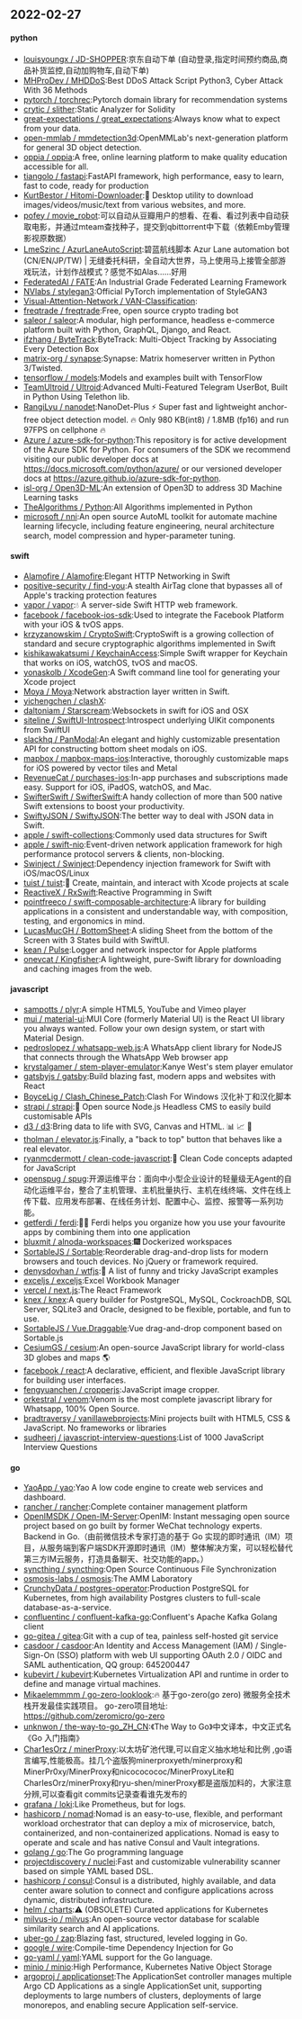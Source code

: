 ## 2022-02-27

#### python
* [louisyoungx / JD-SHOPPER](https://github.com/louisyoungx/JD-SHOPPER):京东自动下单 (自动登录,指定时间预约商品,商品补货监控,自动加购物车,自动下单)
* [MHProDev / MHDDoS](https://github.com/MHProDev/MHDDoS):Best DDoS Attack Script Python3, Cyber Attack With 36 Methods
* [pytorch / torchrec](https://github.com/pytorch/torchrec):Pytorch domain library for recommendation systems
* [crytic / slither](https://github.com/crytic/slither):Static Analyzer for Solidity
* [great-expectations / great_expectations](https://github.com/great-expectations/great_expectations):Always know what to expect from your data.
* [open-mmlab / mmdetection3d](https://github.com/open-mmlab/mmdetection3d):OpenMMLab's next-generation platform for general 3D object detection.
* [oppia / oppia](https://github.com/oppia/oppia):A free, online learning platform to make quality education accessible for all.
* [tiangolo / fastapi](https://github.com/tiangolo/fastapi):FastAPI framework, high performance, easy to learn, fast to code, ready for production
* [KurtBestor / Hitomi-Downloader](https://github.com/KurtBestor/Hitomi-Downloader):🍰
Desktop utility to download images/videos/music/text from various websites, and more.
* [pofey / movie_robot](https://github.com/pofey/movie_robot):可以自动从豆瓣用户的想看、在看、看过列表中自动获取电影，并通过mteam查找种子，提交到qbittorrent中下载（依赖Emby管理影视原数据）
* [LmeSzinc / AzurLaneAutoScript](https://github.com/LmeSzinc/AzurLaneAutoScript):碧蓝航线脚本 Azur Lane automation bot (CN/EN/JP/TW) | 无缝委托科研，全自动大世界，马上使用马上接管全部游戏玩法，计划作战模式？感觉不如Alas......好用
* [FederatedAI / FATE](https://github.com/FederatedAI/FATE):An Industrial Grade Federated Learning Framework
* [NVlabs / stylegan3](https://github.com/NVlabs/stylegan3):Official PyTorch implementation of StyleGAN3
* [Visual-Attention-Network / VAN-Classification](https://github.com/Visual-Attention-Network/VAN-Classification):
* [freqtrade / freqtrade](https://github.com/freqtrade/freqtrade):Free, open source crypto trading bot
* [saleor / saleor](https://github.com/saleor/saleor):A modular, high performance, headless e-commerce platform built with Python, GraphQL, Django, and React.
* [ifzhang / ByteTrack](https://github.com/ifzhang/ByteTrack):ByteTrack: Multi-Object Tracking by Associating Every Detection Box
* [matrix-org / synapse](https://github.com/matrix-org/synapse):Synapse: Matrix homeserver written in Python 3/Twisted.
* [tensorflow / models](https://github.com/tensorflow/models):Models and examples built with TensorFlow
* [TeamUltroid / Ultroid](https://github.com/TeamUltroid/Ultroid):Advanced Multi-Featured Telegram UserBot, Built in Python Using Telethon lib.
* [RangiLyu / nanodet](https://github.com/RangiLyu/nanodet):NanoDet-Plus
⚡
Super fast and lightweight anchor-free object detection model.
🔥
Only 980 KB(int8) / 1.8MB (fp16) and run 97FPS on cellphone
🔥
* [Azure / azure-sdk-for-python](https://github.com/Azure/azure-sdk-for-python):This repository is for active development of the Azure SDK for Python. For consumers of the SDK we recommend visiting our public developer docs at https://docs.microsoft.com/python/azure/ or our versioned developer docs at https://azure.github.io/azure-sdk-for-python.
* [isl-org / Open3D-ML](https://github.com/isl-org/Open3D-ML):An extension of Open3D to address 3D Machine Learning tasks
* [TheAlgorithms / Python](https://github.com/TheAlgorithms/Python):All Algorithms implemented in Python
* [microsoft / nni](https://github.com/microsoft/nni):An open source AutoML toolkit for automate machine learning lifecycle, including feature engineering, neural architecture search, model compression and hyper-parameter tuning.

#### swift
* [Alamofire / Alamofire](https://github.com/Alamofire/Alamofire):Elegant HTTP Networking in Swift
* [positive-security / find-you](https://github.com/positive-security/find-you):A stealth AirTag clone that bypasses all of Apple's tracking protection features
* [vapor / vapor](https://github.com/vapor/vapor):💧
A server-side Swift HTTP web framework.
* [facebook / facebook-ios-sdk](https://github.com/facebook/facebook-ios-sdk):Used to integrate the Facebook Platform with your iOS & tvOS apps.
* [krzyzanowskim / CryptoSwift](https://github.com/krzyzanowskim/CryptoSwift):CryptoSwift is a growing collection of standard and secure cryptographic algorithms implemented in Swift
* [kishikawakatsumi / KeychainAccess](https://github.com/kishikawakatsumi/KeychainAccess):Simple Swift wrapper for Keychain that works on iOS, watchOS, tvOS and macOS.
* [yonaskolb / XcodeGen](https://github.com/yonaskolb/XcodeGen):A Swift command line tool for generating your Xcode project
* [Moya / Moya](https://github.com/Moya/Moya):Network abstraction layer written in Swift.
* [yichengchen / clashX](https://github.com/yichengchen/clashX):
* [daltoniam / Starscream](https://github.com/daltoniam/Starscream):Websockets in swift for iOS and OSX
* [siteline / SwiftUI-Introspect](https://github.com/siteline/SwiftUI-Introspect):Introspect underlying UIKit components from SwiftUI
* [slackhq / PanModal](https://github.com/slackhq/PanModal):An elegant and highly customizable presentation API for constructing bottom sheet modals on iOS.
* [mapbox / mapbox-maps-ios](https://github.com/mapbox/mapbox-maps-ios):Interactive, thoroughly customizable maps for iOS powered by vector tiles and Metal
* [RevenueCat / purchases-ios](https://github.com/RevenueCat/purchases-ios):In-app purchases and subscriptions made easy. Support for iOS, iPadOS, watchOS, and Mac.
* [SwifterSwift / SwifterSwift](https://github.com/SwifterSwift/SwifterSwift):A handy collection of more than 500 native Swift extensions to boost your productivity.
* [SwiftyJSON / SwiftyJSON](https://github.com/SwiftyJSON/SwiftyJSON):The better way to deal with JSON data in Swift.
* [apple / swift-collections](https://github.com/apple/swift-collections):Commonly used data structures for Swift
* [apple / swift-nio](https://github.com/apple/swift-nio):Event-driven network application framework for high performance protocol servers & clients, non-blocking.
* [Swinject / Swinject](https://github.com/Swinject/Swinject):Dependency injection framework for Swift with iOS/macOS/Linux
* [tuist / tuist](https://github.com/tuist/tuist):🚀
Create, maintain, and interact with Xcode projects at scale
* [ReactiveX / RxSwift](https://github.com/ReactiveX/RxSwift):Reactive Programming in Swift
* [pointfreeco / swift-composable-architecture](https://github.com/pointfreeco/swift-composable-architecture):A library for building applications in a consistent and understandable way, with composition, testing, and ergonomics in mind.
* [LucasMucGH / BottomSheet](https://github.com/LucasMucGH/BottomSheet):A sliding Sheet from the bottom of the Screen with 3 States build with SwiftUI.
* [kean / Pulse](https://github.com/kean/Pulse):Logger and network inspector for Apple platforms
* [onevcat / Kingfisher](https://github.com/onevcat/Kingfisher):A lightweight, pure-Swift library for downloading and caching images from the web.

#### javascript
* [sampotts / plyr](https://github.com/sampotts/plyr):A simple HTML5, YouTube and Vimeo player
* [mui / material-ui](https://github.com/mui/material-ui):MUI Core (formerly Material UI) is the React UI library you always wanted. Follow your own design system, or start with Material Design.
* [pedroslopez / whatsapp-web.js](https://github.com/pedroslopez/whatsapp-web.js):A WhatsApp client library for NodeJS that connects through the WhatsApp Web browser app
* [krystalgamer / stem-player-emulator](https://github.com/krystalgamer/stem-player-emulator):Kanye West's stem player emulator
* [gatsbyjs / gatsby](https://github.com/gatsbyjs/gatsby):Build blazing fast, modern apps and websites with React
* [BoyceLig / Clash_Chinese_Patch](https://github.com/BoyceLig/Clash_Chinese_Patch):Clash For Windows 汉化补丁和汉化脚本
* [strapi / strapi](https://github.com/strapi/strapi):🚀
Open source Node.js Headless CMS to easily build customisable APIs
* [d3 / d3](https://github.com/d3/d3):Bring data to life with SVG, Canvas and HTML.
📊
📈
🎉
* [tholman / elevator.js](https://github.com/tholman/elevator.js):Finally, a "back to top" button that behaves like a real elevator.
* [ryanmcdermott / clean-code-javascript](https://github.com/ryanmcdermott/clean-code-javascript):🛁
Clean Code concepts adapted for JavaScript
* [openspug / spug](https://github.com/openspug/spug):开源运维平台：面向中小型企业设计的轻量级无Agent的自动化运维平台，整合了主机管理、主机批量执行、主机在线终端、文件在线上传下载、应用发布部署、在线任务计划、配置中心、监控、报警等一系列功能。
* [getferdi / ferdi](https://github.com/getferdi/ferdi):🧔🏽 Ferdi helps you organize how you use your favourite apps by combining them into one application
* [bluxmit / alnoda-workspaces](https://github.com/bluxmit/alnoda-workspaces):🎆
Dockerized workspaces
* [SortableJS / Sortable](https://github.com/SortableJS/Sortable):Reorderable drag-and-drop lists for modern browsers and touch devices. No jQuery or framework required.
* [denysdovhan / wtfjs](https://github.com/denysdovhan/wtfjs):🤪
A list of funny and tricky JavaScript examples
* [exceljs / exceljs](https://github.com/exceljs/exceljs):Excel Workbook Manager
* [vercel / next.js](https://github.com/vercel/next.js):The React Framework
* [knex / knex](https://github.com/knex/knex):A query builder for PostgreSQL, MySQL, CockroachDB, SQL Server, SQLite3 and Oracle, designed to be flexible, portable, and fun to use.
* [SortableJS / Vue.Draggable](https://github.com/SortableJS/Vue.Draggable):Vue drag-and-drop component based on Sortable.js
* [CesiumGS / cesium](https://github.com/CesiumGS/cesium):An open-source JavaScript library for world-class 3D globes and maps
🌎
* [facebook / react](https://github.com/facebook/react):A declarative, efficient, and flexible JavaScript library for building user interfaces.
* [fengyuanchen / cropperjs](https://github.com/fengyuanchen/cropperjs):JavaScript image cropper.
* [orkestral / venom](https://github.com/orkestral/venom):Venom is the most complete javascript library for Whatsapp, 100% Open Source.
* [bradtraversy / vanillawebprojects](https://github.com/bradtraversy/vanillawebprojects):Mini projects built with HTML5, CSS & JavaScript. No frameworks or libraries
* [sudheerj / javascript-interview-questions](https://github.com/sudheerj/javascript-interview-questions):List of 1000 JavaScript Interview Questions

#### go
* [YaoApp / yao](https://github.com/YaoApp/yao):Yao A low code engine to create web services and dashboard.
* [rancher / rancher](https://github.com/rancher/rancher):Complete container management platform
* [OpenIMSDK / Open-IM-Server](https://github.com/OpenIMSDK/Open-IM-Server):OpenIM: Instant messaging open source project based on go built by former WeChat technology experts. Backend in Go.（由前微信技术专家打造的基于 Go 实现的即时通讯（IM）项目，从服务端到客户端SDK开源即时通讯（IM）整体解决方案，可以轻松替代第三方IM云服务，打造具备聊天、社交功能的app。）
* [syncthing / syncthing](https://github.com/syncthing/syncthing):Open Source Continuous File Synchronization
* [osmosis-labs / osmosis](https://github.com/osmosis-labs/osmosis):The AMM Laboratory
* [CrunchyData / postgres-operator](https://github.com/CrunchyData/postgres-operator):Production PostgreSQL for Kubernetes, from high availability Postgres clusters to full-scale database-as-a-service.
* [confluentinc / confluent-kafka-go](https://github.com/confluentinc/confluent-kafka-go):Confluent's Apache Kafka Golang client
* [go-gitea / gitea](https://github.com/go-gitea/gitea):Git with a cup of tea, painless self-hosted git service
* [casdoor / casdoor](https://github.com/casdoor/casdoor):An Identity and Access Management (IAM) / Single-Sign-On (SSO) platform with web UI supporting OAuth 2.0 / OIDC and SAML authentication, QQ group: 645200447
* [kubevirt / kubevirt](https://github.com/kubevirt/kubevirt):Kubernetes Virtualization API and runtime in order to define and manage virtual machines.
* [Mikaelemmmm / go-zero-looklook](https://github.com/Mikaelemmmm/go-zero-looklook):🔥
基于go-zero(go zero) 微服务全技术栈开发最佳实践项目。 go-zero项目地址: https://github.com/zeromicro/go-zero
* [unknwon / the-way-to-go_ZH_CN](https://github.com/unknwon/the-way-to-go_ZH_CN):《The Way to Go》中文译本，中文正式名《Go 入门指南》
* [Char1esOrz / minerProxy](https://github.com/Char1esOrz/minerProxy):以太坊矿池代理,可以自定义抽水地址和比例 ,go语言编写,性能极高。挂几个盗版狗minerproxyeth/minerproxy和MinerPr0xy/MinerProxy和nicococococ/MinerProxyLite和CharIesOrz/minerProxy和ryu-shen/minerProxy都是盗版加料的，大家注意分辨,可以查看git commits记录查看谁先发布的
* [grafana / loki](https://github.com/grafana/loki):Like Prometheus, but for logs.
* [hashicorp / nomad](https://github.com/hashicorp/nomad):Nomad is an easy-to-use, flexible, and performant workload orchestrator that can deploy a mix of microservice, batch, containerized, and non-containerized applications. Nomad is easy to operate and scale and has native Consul and Vault integrations.
* [golang / go](https://github.com/golang/go):The Go programming language
* [projectdiscovery / nuclei](https://github.com/projectdiscovery/nuclei):Fast and customizable vulnerability scanner based on simple YAML based DSL.
* [hashicorp / consul](https://github.com/hashicorp/consul):Consul is a distributed, highly available, and data center aware solution to connect and configure applications across dynamic, distributed infrastructure.
* [helm / charts](https://github.com/helm/charts):⚠️
(OBSOLETE) Curated applications for Kubernetes
* [milvus-io / milvus](https://github.com/milvus-io/milvus):An open-source vector database for scalable similarity search and AI applications.
* [uber-go / zap](https://github.com/uber-go/zap):Blazing fast, structured, leveled logging in Go.
* [google / wire](https://github.com/google/wire):Compile-time Dependency Injection for Go
* [go-yaml / yaml](https://github.com/go-yaml/yaml):YAML support for the Go language.
* [minio / minio](https://github.com/minio/minio):High Performance, Kubernetes Native Object Storage
* [argoproj / applicationset](https://github.com/argoproj/applicationset):The ApplicationSet controller manages multiple Argo CD Applications as a single ApplicationSet unit, supporting deployments to large numbers of clusters, deployments of large monorepos, and enabling secure Application self-service.
